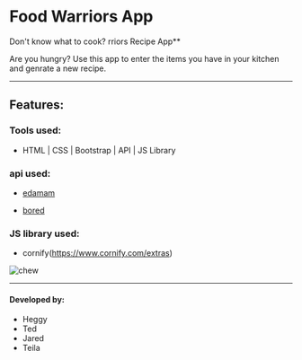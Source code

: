 # Food Warriors App
Don't know what to cook?
rriors Recipe App**

Are you hungry?
Use this app to enter the items you have in your kitchen and genrate a new recipe.
<hr>

## Features:

### Tools used:
* HTML | CSS | Bootstrap | API | JS Library 

### api used:
* [edamam](https://developer.edamam.com/edamam-recipe-api-demo)

* [bored](https://www.boredapi.com/)

### JS library used:
* cornify(https://www.cornify.com/extras)

![chew](https://media.giphy.com/media/XbLeWvIwOcd2g/giphy.gif "Grubhub")
<hr>

#### Developed by:

* Heggy 
* Ted
* Jared
* Teila


